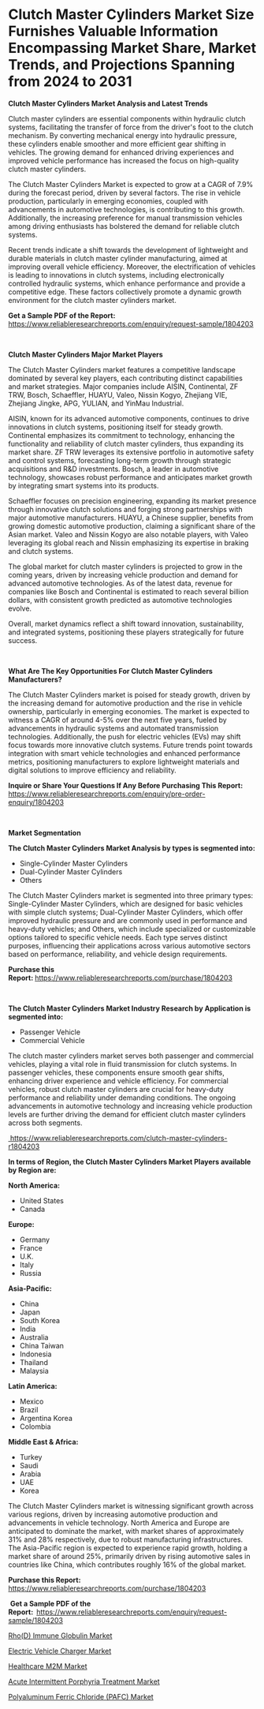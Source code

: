 <p><h1>Clutch Master Cylinders Market Size Furnishes Valuable Information Encompassing Market Share, Market Trends, and Projections Spanning from 2024 to 2031</h1></p><p><strong>Clutch Master Cylinders Market Analysis and Latest Trends</strong></p>
<p><p>Clutch master cylinders are essential components within hydraulic clutch systems, facilitating the transfer of force from the driver's foot to the clutch mechanism. By converting mechanical energy into hydraulic pressure, these cylinders enable smoother and more efficient gear shifting in vehicles. The growing demand for enhanced driving experiences and improved vehicle performance has increased the focus on high-quality clutch master cylinders.</p><p>The Clutch Master Cylinders Market is expected to grow at a CAGR of 7.9% during the forecast period, driven by several factors. The rise in vehicle production, particularly in emerging economies, coupled with advancements in automotive technologies, is contributing to this growth. Additionally, the increasing preference for manual transmission vehicles among driving enthusiasts has bolstered the demand for reliable clutch systems.</p><p>Recent trends indicate a shift towards the development of lightweight and durable materials in clutch master cylinder manufacturing, aimed at improving overall vehicle efficiency. Moreover, the electrification of vehicles is leading to innovations in clutch systems, including electronically controlled hydraulic systems, which enhance performance and provide a competitive edge. These factors collectively promote a dynamic growth environment for the clutch master cylinders market.</p></p>
<p><strong>Get a Sample PDF of the Report:&nbsp;</strong> <a href="https://www.reliableresearchreports.com/enquiry/request-sample/1804203?utm_campaign=11&utm_medium=2&utm_source=Github&utm_content=ia&utm_term=02112024&utm_id=clutch-master-cylinders">https://www.reliableresearchreports.com/enquiry/request-sample/1804203</a></p>
<p>&nbsp;</p>
<p><strong>Clutch Master Cylinders Major Market Players</strong></p>
<p><p>The Clutch Master Cylinders market features a competitive landscape dominated by several key players, each contributing distinct capabilities and market strategies. Major companies include AISIN, Continental, ZF TRW, Bosch, Schaeffler, HUAYU, Valeo, Nissin Kogyo, Zhejiang VIE, Zhejiang Jingke, APG, YULIAN, and YinMau Industrial.</p><p>AISIN, known for its advanced automotive components, continues to drive innovations in clutch systems, positioning itself for steady growth. Continental emphasizes its commitment to technology, enhancing the functionality and reliability of clutch master cylinders, thus expanding its market share. ZF TRW leverages its extensive portfolio in automotive safety and control systems, forecasting long-term growth through strategic acquisitions and R&D investments. Bosch, a leader in automotive technology, showcases robust performance and anticipates market growth by integrating smart systems into its products.</p><p>Schaeffler focuses on precision engineering, expanding its market presence through innovative clutch solutions and forging strong partnerships with major automotive manufacturers. HUAYU, a Chinese supplier, benefits from growing domestic automotive production, claiming a significant share of the Asian market. Valeo and Nissin Kogyo are also notable players, with Valeo leveraging its global reach and Nissin emphasizing its expertise in braking and clutch systems.</p><p>The global market for clutch master cylinders is projected to grow in the coming years, driven by increasing vehicle production and demand for advanced automotive technologies. As of the latest data, revenue for companies like Bosch and Continental is estimated to reach several billion dollars, with consistent growth predicted as automotive technologies evolve.</p><p>Overall, market dynamics reflect a shift toward innovation, sustainability, and integrated systems, positioning these players strategically for future success.</p></p>
<p>&nbsp;</p>
<p><strong>What Are The Key Opportunities For Clutch Master Cylinders Manufacturers?</strong></p>
<p><p>The Clutch Master Cylinders market is poised for steady growth, driven by the increasing demand for automotive production and the rise in vehicle ownership, particularly in emerging economies. The market is expected to witness a CAGR of around 4-5% over the next five years, fueled by advancements in hydraulic systems and automated transmission technologies. Additionally, the push for electric vehicles (EVs) may shift focus towards more innovative clutch systems. Future trends point towards integration with smart vehicle technologies and enhanced performance metrics, positioning manufacturers to explore lightweight materials and digital solutions to improve efficiency and reliability.</p></p>
<p><strong>Inquire or Share Your Questions If Any Before Purchasing This Report:</strong> <a href="https://www.reliableresearchreports.com/enquiry/pre-order-enquiry/1804203?utm_campaign=11&utm_medium=2&utm_source=Github&utm_content=ia&utm_term=02112024&utm_id=clutch-master-cylinders">https://www.reliableresearchreports.com/enquiry/pre-order-enquiry/1804203</a></p>
<p>&nbsp;</p>
<p><strong>Market Segmentation</strong></p>
<p><strong>The Clutch Master Cylinders Market Analysis by types is segmented into:</strong></p>
<p><ul><li>Single-Cylinder Master Cylinders</li><li>Dual-Cylinder Master Cylinders</li><li>Others</li></ul></p>
<p><p>The Clutch Master Cylinders market is segmented into three primary types: Single-Cylinder Master Cylinders, which are designed for basic vehicles with simple clutch systems; Dual-Cylinder Master Cylinders, which offer improved hydraulic pressure and are commonly used in performance and heavy-duty vehicles; and Others, which include specialized or customizable options tailored to specific vehicle needs. Each type serves distinct purposes, influencing their applications across various automotive sectors based on performance, reliability, and vehicle design requirements.</p></p>
<p><strong>Purchase this Report:&nbsp;</strong><a href="https://www.reliableresearchreports.com/purchase/1804203?utm_campaign=11&utm_medium=2&utm_source=Github&utm_content=ia&utm_term=02112024&utm_id=clutch-master-cylinders">https://www.reliableresearchreports.com/purchase/1804203</a></p>
<p>&nbsp;</p>
<p><strong>The Clutch Master Cylinders Market Industry Research by Application is segmented into:</strong></p>
<p><ul><li>Passenger Vehicle</li><li>Commercial Vehicle</li></ul></p>
<p><p>The clutch master cylinders market serves both passenger and commercial vehicles, playing a vital role in fluid transmission for clutch systems. In passenger vehicles, these components ensure smooth gear shifts, enhancing driver experience and vehicle efficiency. For commercial vehicles, robust clutch master cylinders are crucial for heavy-duty performance and reliability under demanding conditions. The ongoing advancements in automotive technology and increasing vehicle production levels are further driving the demand for efficient clutch master cylinders across both segments.</p></p>
<p><a href="https://www.reliableresearchreports.com/clutch-master-cylinders-r1804203?utm_campaign=11&utm_medium=2&utm_source=Github&utm_content=ia&utm_term=02112024&utm_id=clutch-master-cylinders">&nbsp;https://www.reliableresearchreports.com/clutch-master-cylinders-r1804203</a></p>
<p><strong>In terms of Region, the Clutch Master Cylinders Market Players available by Region are:</strong></p>
<p>
    <p> <strong> North America: </strong>
        <ul>
            <li>United States</li>
            <li>Canada</li>
        </ul>
        </p> 
    <p> <strong> Europe: </strong>
        <ul>
            <li>Germany</li>
            <li>France</li>
            <li>U.K.</li>
            <li>Italy</li>
            <li>Russia</li>
        </ul>
        </p> 
    <p> <strong> Asia-Pacific: </strong>
        <ul>
            <li>China</li>
            <li>Japan</li>
            <li>South Korea</li>
            <li>India</li>
            <li>Australia</li>
            <li>China Taiwan</li>
            <li>Indonesia</li>
            <li>Thailand</li>
            <li>Malaysia</li>
        </ul>
        </p> 
    <p> <strong> Latin America: </strong>
        <ul>
            <li>Mexico</li>
            <li>Brazil</li>
            <li>Argentina Korea</li>
            <li>Colombia</li>
        </ul>
        </p> 
    <p> <strong> Middle East & Africa: </strong>
        <ul>
            <li>Turkey</li>
            <li>Saudi</li>
            <li>Arabia</li>
            <li>UAE</li>
            <li>Korea</li>
        </ul>
    </p>
    </p>
<p><p>The Clutch Master Cylinders market is witnessing significant growth across various regions, driven by increasing automotive production and advancements in vehicle technology. North America and Europe are anticipated to dominate the market, with market shares of approximately 31% and 28% respectively, due to robust manufacturing infrastructures. The Asia-Pacific region is expected to experience rapid growth, holding a market share of around 25%, primarily driven by rising automotive sales in countries like China, which contributes roughly 16% of the global market.</p></p>
<p><strong>Purchase this Report: </strong><a href="https://www.reliableresearchreports.com/purchase/1804203?utm_campaign=11&utm_medium=2&utm_source=Github&utm_content=ia&utm_term=02112024&utm_id=clutch-master-cylinders">https://www.reliableresearchreports.com/purchase/1804203</a></p>
<p>&nbsp;<strong>Get a Sample PDF of the Report:&nbsp;&nbsp;</strong><a href="https://www.reliableresearchreports.com/enquiry/request-sample/1804203?utm_campaign=11&utm_medium=2&utm_source=Github&utm_content=ia&utm_term=02112024&utm_id=clutch-master-cylinders">https://www.reliableresearchreports.com/enquiry/request-sample/1804203</a></p>
<p><strong></strong></p>
<p><p><a href="https://www.linkedin.com/pulse/rhod-immune-globulin-market-size-share-trends-analysis-report-m6nde?utm_campaign=11&utm_medium=2&utm_source=Github&utm_content=ia&utm_term=02112024&utm_id=clutch-master-cylinders">Rho(D) Immune Globulin Market</a></p><p><a href="https://github.com/ellinutterosx5/Market-Research-Report-List-1/blob/main/electric-vehicle-charger-market.md?utm_campaign=11&utm_medium=2&utm_source=Github&utm_content=ia&utm_term=02112024&utm_id=clutch-master-cylinders">Electric Vehicle Charger Market</a></p><p><a href="https://issuu.com/reportprime-2/docs/healthcare-m2m-market-size-2030.ppt_e39a51056de2ea?utm_campaign=11&utm_medium=2&utm_source=Github&utm_content=ia&utm_term=02112024&utm_id=clutch-master-cylinders">Healthcare M2M Market</a></p><p><a href="https://issuu.com/reportprime-2/docs/acute-intermittent-porphyria-treatm_667893c8acea7b?utm_campaign=11&utm_medium=2&utm_source=Github&utm_content=ia&utm_term=02112024&utm_id=clutch-master-cylinders">Acute Intermittent Porphyria Treatment Market</a></p><p><a href="https://www.linkedin.com/pulse/polyaluminum-ferric-chloride-pafc-market-velocity-135-cagr-1rgke?utm_campaign=11&utm_medium=2&utm_source=Github&utm_content=ia&utm_term=02112024&utm_id=clutch-master-cylinders">Polyaluminum Ferric Chloride (PAFC) Market</a></p></p>
